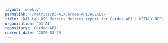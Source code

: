 ```yaml
---
layout: 'weekly'
permalink: '/metrics/D3-AI/Cardea-API/WEEKLY/'
title: 'DAI Lab OSS Metrics Metrics report for Cardea-API | WEEKLY-REPORT-2020-03-29'
organization: 'D3-AI'
repository: 'Cardea-API'
current_date: '2020-03-29'
---
```

